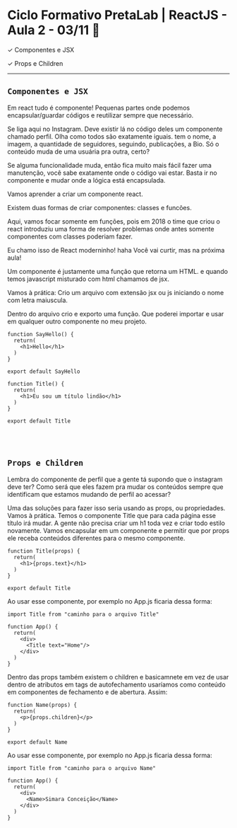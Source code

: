 # Ciclo Formativo PretaLab | ReactJS  - Aula 2 - 03/11 🚀 

✓  Componentes e JSX

✓  Props e Children

------

## `Componentes e JSX`

Em react tudo é componente!
Pequenas partes onde podemos encapsular/guardar códigos e reutilizar sempre que necessário.

Se liga aqui no Instagram. Deve existir lá no código deles um componente chamado perfil. Olha como todos são exatamente iguais. 
tem o nome, a imagem, a quantidade de seguidores, seguindo, publicações, a Bio. Só o conteúdo muda de uma usuária pra outra, certo?

Se alguma funcionalidade muda, então fica muito mais fácil fazer uma manutenção, você sabe exatamente onde o código vai estar. Basta ir no componente e mudar onde a lógica está encapsulada.

Vamos aprender a criar um componente react.

Existem duas formas de criar componentes: classes e funcões.

Aqui, vamos focar somente em funções, pois em 2018 o time que criou o react introduziu uma forma de 
resolver problemas onde antes somente componentes com classes poderiam fazer. 

Eu chamo isso de React moderninho! haha
Você vai curtir, mas na próxima aula!

Um componente é justamente uma função que retorna um HTML. e quando temos javascript misturado com html chamamos de jsx. 

Vamos à prática:
Crio um arquivo com extensão jsx ou js iniciando o nome com letra maiuscula.

Dentro do arquivo crio e exporto uma função. Que poderei importar e usar em qualquer outro componente no meu projeto.

```
function SayHello() {
  return(
    <h1>Hello</h1>
  )
}

export default SayHello
```

```
function Title() {
  return(
    <h1>Eu sou um título lindão</h1>
  )
}

export default Title
```
<br>
<br>

## `Props e Children`

Lembra do componente de perfil que a gente tá supondo que o instagram deve ter?
Como será que eles fazem pra mudar os conteúdos sempre que identificam que estamos mudando de perfil ao acessar?

Uma das soluções para fazer isso seria usando as props, ou propriedades.
Vamos à prática.
Temos o componente Title que para cada página esse título irá mudar. A gente não precisa criar um h1 toda vez e criar todo estilo novamente. Vamos encapsular em um componente e permitir que por props ele receba conteúdos diferentes para o mesmo componente.

```
function Title(props) {
  return(
    <h1>{props.text}</h1>
  )
}

export default Title
```
Ao usar esse componente, por exemplo no App.js ficaria dessa forma:

```
import Title from "caminho para o arquivo Title"

function App() {
  return(
    <div>
      <Title text="Home"/>
    </div>
  )
}
```

Dentro das props também existem o children e basicamnete em vez de usar dentro de atributos em tags de autofechamento usaríamos como conteúdo em componentes de fechamento e de abertura. Assim:

```
function Name(props) {
  return(
    <p>{props.children}</p>
  )
}

export default Name
```
Ao usar esse componente, por exemplo no App.js ficaria dessa forma:

```
import Title from "caminho para o arquivo Name"

function App() {
  return(
    <div>
      <Name>Simara Conceição</Name>
    </div>
  )
}
```
     
<br>
<br>